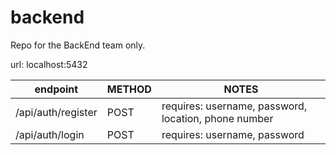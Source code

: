 # backend
Repo for the BackEnd team only. 

url: localhost:5432

|       endpoint       |    METHOD  | NOTES                            |
|----------------------|------------|----------------------------------|
|/api/auth/register        | POST       |requires: username, password, location, phone number |
|/api/auth/login           | POST       |requires: username, password      |
